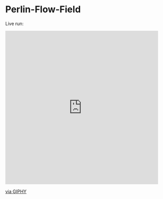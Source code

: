 # Perlin-Flow-Field

Live run: 
<iframe src="https://giphy.com/embed/aLsRCH0E6MVAvShkPe" width="478" height="480" frameBorder="0" class="giphy-embed" allowFullScreen></iframe><p><a href="https://giphy.com/gifs/aLsRCH0E6MVAvShkPe">via GIPHY</a></p>
